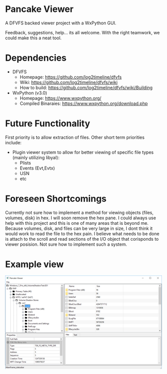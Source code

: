 # Pancake Viewer
A DFVFS backed viewer project with a WxPython GUI.

Feedback, suggestions, help... its all welcome. With the right teamwork, we could make this a neat tool.

# Dependencies
- DFVFS
  - Homepage: https://github.com/log2timeline/dfvfs
  - Wiki: https://github.com/log2timeline/dfvfs/wiki
  - How to build: https://github.com/log2timeline/dfvfs/wiki/Building
- WxPython (v3.0)
  - Homepage: https://www.wxpython.org/
  - Compiled Binaraies: https://www.wxpython.org/download.php
  
# Future Functionality
First priority is to allow extraction of files.
Other short term priorities include:
- Plugin viewer system to allow for better viewing of specific file types (mainly utilizing libyal):
  - Plists
  - Events (Evt,Evtx)
  - USN
  - etc

# Foreseen Shortcomings
Currently not sure how to implement a method for viewing objects (files, volumes, disk) in hex. I will soon remove the hex pane. I could always use help with this project and this is one of many areas that is beyond me. Because volumes, disk, and files can be very large in size, I dont think it would work to read the file to the hex pain. I believe what needs to be done is attach to the scroll and read sections of the I/O object that corisponds to viewer posision. Not sure how to implement such a system.

# Example view
![Viewing VSS](https://github.com/forensicmatt/PancakeViewer/blob/master/resources/example001.png)
